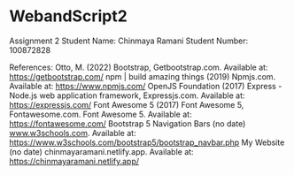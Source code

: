 # WebandScript2
Assignment 2
Student Name: Chinmaya Ramani
Student Number: 100872828

References:
Otto, M. (2022) Bootstrap, Getbootstrap.com. Available at: https://getbootstrap.com/
npm | build amazing things (2019) Npmjs.com. Available at: https://www.npmjs.com/
OpenJS Foundation (2017) Express - Node.js web application framework, Expressjs.com. Available at: https://expressjs.com/
Font Awesome 5 (2017) Font Awesome 5, Fontawesome.com. Font Awesome 5. Available at: https://fontawesome.com/
Bootstrap 5 Navigation Bars (no date) www.w3schools.com. Available at: https://www.w3schools.com/bootstrap5/bootstrap_navbar.php
My Website (no date) chinmayaramani.netlify.app. Available at: https://chinmayaramani.netlify.app/
